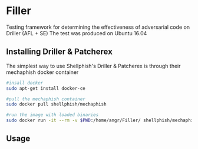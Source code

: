 # Filler
Testing framework for determining the effectiveness of adversarial code on Driller (AFL + SE)
The test was produced on Ubuntu 16.04

## Installing Driller & Patcherex
The simplest way to use Shellphish's Driller & Patcherex is through their mechaphish docker container

```bash
#insall docker
sudo apt-get install docker-ce

#pull the mechaphish container
sudo docker pull shellphish/mechaphish

#run the image with loaded binaries
sudo docker run -it --rm -v $PWD:/home/angr/Filler/ shellphish/mechaphish
```

## Usage
